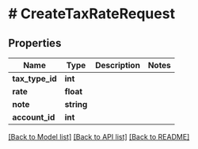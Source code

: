 # # CreateTaxRateRequest

## Properties

Name | Type | Description | Notes
------------ | ------------- | ------------- | -------------
**tax_type_id** | **int** |  |
**rate** | **float** |  |
**note** | **string** |  |
**account_id** | **int** |  |

[[Back to Model list]](../../README.md#models) [[Back to API list]](../../README.md#endpoints) [[Back to README]](../../README.md)
